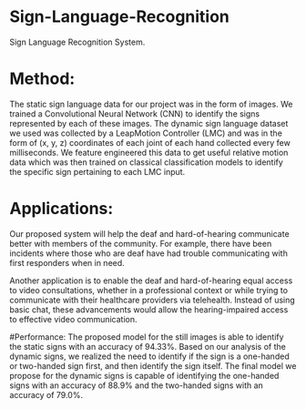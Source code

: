 # Sign-Language-Recognition
Sign Language Recognition System.

# Method: 
The static sign language data for our project was in the form of images. We trained a Convolutional Neural Network (CNN)
to identify the signs represented by each of these images. The dynamic sign language dataset we used was collected by a 
LeapMotion Controller (LMC) and was in the form of (x, y, z) coordinates of each joint of each hand collected every few 
milliseconds. We feature engineered this data to get useful relative motion data which was then trained on classical 
classification models to identify the specific sign pertaining to each LMC input.

# Applications: 
Our proposed system will help the deaf and hard-of-hearing communicate better with members of the community. 
For example, there have been incidents where those who are deaf have had trouble communicating with first responders when in need.

Another application is to enable the deaf and hard-of-hearing equal access to video consultations, whether in a professional
context or while trying to communicate with their healthcare providers via telehealth. Instead of using basic chat, these 
advancements would allow the hearing-impaired access to effective video communication.

#Performance: 
The proposed model for the still images is able to identify the static signs with an accuracy of 94.33%. Based on our 
analysis of the dynamic signs, we realized the need to identify if the sign is a one-handed or two-handed sign first, 
and then identify the sign itself. The final model we propose for the dynamic signs is capable of identifying the one-handed 
signs with an accuracy of 88.9% and the two-handed signs with an accuracy of 79.0%.
